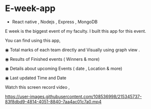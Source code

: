# E-week-app
* React native , Nodejs , Express , MongoDB

E week is the biggest event of my faculty.
I built this app for this event.

You can find using this app, 

◉ Total marks of each team directly and Visually using graph view .

◉ Results of Finished events ( Winners & more) 

◉ Details about upcoming Events ( date , Location & more)

◉ Last updated Time and Date 



Watch this screen record video ,  

https://user-images.githubusercontent.com/108536998/215345737-83f8dbd9-4814-4051-8840-7aa4ac01c7a0.mp4

